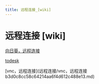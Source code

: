 ```yaml
---
title: 远程连接_[wiki]
---
```


# 远程连接 [wiki]

[向日葵，远程连接](远程连接/向日葵，远程连接.md)

[todesk](远程连接/todesk.md)

[vnc，远程连接](远程连接/vnc，远程连接 b3d0c8cc58c64214aa6f4d612c488e13.md)